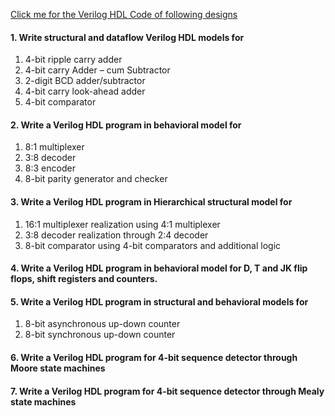 [Click me for the Verilog HDL Code of following designs](https://github.com/dicdesign/ieeeMentorshipHyd/blob/main/verilog/verilog_codes.md)
#### 1. Write structural and dataflow Verilog HDL models for
<ol>
<li> 4-bit ripple carry adder </li>
<li> 4-bit carry Adder – cum Subtractor </li>
<li> 2-digit BCD adder/subtractor </li>
<li> 4-bit carry look-ahead adder </li>
<li> 4-bit comparator </li>
</ol>

#### 2. Write a Verilog HDL program in behavioral model for
<ol>
<li> 8:1 multiplexer </li>
<li> 3:8 decoder </li>
<li> 8:3 encoder </li>
<li> 8-bit parity generator and checker </li>
</ol>

#### 3. Write a Verilog HDL program in Hierarchical structural model for
<ol>
<li> 16:1 multiplexer realization using 4:1 multiplexer </li>
<li> 3:8 decoder realization through 2:4 decoder </li>
<li> 8-bit comparator using 4-bit comparators and additional logic </li>
</ol>

#### 4. Write a Verilog HDL program in behavioral model for D, T and JK flip flops, shift registers and counters.

#### 5. Write a Verilog HDL program in structural and behavioral models for
<ol>
<li> 8-bit asynchronous up-down counter </li>
<li> 8-bit synchronous up-down counter </li>
</ol>

#### 6. Write a Verilog HDL program for 4-bit sequence detector through Moore state machines

#### 7. Write a Verilog HDL program for 4-bit sequence detector through Mealy state machines
